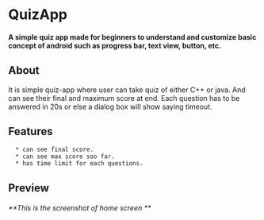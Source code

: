 # QuizApp

#### A simple quiz app made for beginners to understand and customize basic concept of android such as progress bar, text view, button, etc. 

## About
It is simple quiz-app where user can take quiz of either C++ or java. And can see their final and maximum score at end.
Each question has to be answered in 20s or else a dialog box will show saying timeout.

## Features 
      * can see final score.
      * can see max score soo far.
      * has time limit for each questions.


## Preview
###### **This is the screenshot of home screen **

